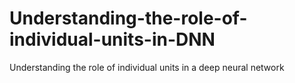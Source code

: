 # Understanding-the-role-of-individual-units-in-DNN
Understanding the role of individual units in a deep neural network
